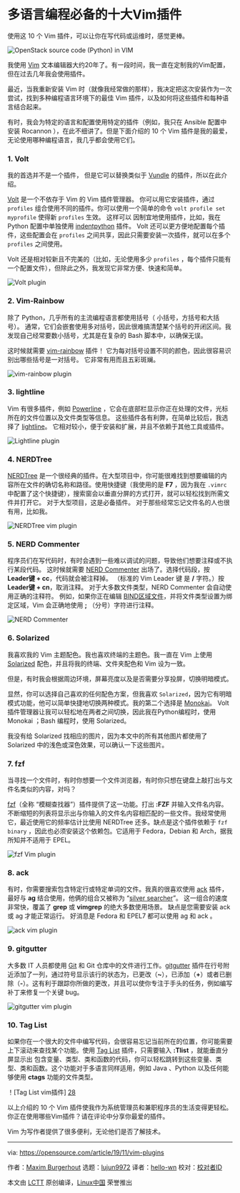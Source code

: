 [#]: collector: "lujun9972"
[#]: translator: "hello-wn"
[#]: reviewer: " "
[#]: publisher: " "
[#]: url: " "
[#]: subject: "Top 10 Vim plugins for programming in multiple languages"
[#]: via: "https://opensource.com/article/19/11/vim-plugins"
[#]: author: "Maxim Burgerhout https://opensource.com/users/wzzrd"

多语言编程必备的十大Vim插件
======
使用这 10 个 Vim 插件，可以让你在写代码或运维时，感觉更棒。

![OpenStack source code \(Python\) in VIM][1]

我使用 [Vim][2] 文本编辑器大约20年了。有一段时间，我一直在定制我的Vim配置，但在过去几年我会使用插件。

最近，当我重新安装 Vim 时（就像我经常做的那样），我决定把这次安装作为一次尝试，找到多种编程语言环境下的最佳 Vim 插件，以及如何将这些插件和每种语言结合起来。

有时，我会为特定的语言和配置使用特定的插件（例如，我只在 Ansible 配置中安装 Rocannon ），在此不细讲了。但是下面介绍的 10 个 Vim 插件是我的最爱，无论使用哪种编程语言，我几乎都会使用它们。

### 1\. Volt

我的首选并不是一个插件， 但是它可以替换类似于 [Vundle][3] 的插件，所以在此介绍。

[Volt][4] 是一个不依存于 Vim 的 Vim 插件管理器。 你可以用它安装插件，通过  `profiles`  组合使用不同的插件。你可以使用一个简单的命令 ```volt profile set myprofile``` 使得新 `profiles` 生效。 这样可以 因制宜地使用插件，比如，我在 Python 配置中单独使用 [indentpython][5] 插件。 Volt 还可以更方便地配置每个插件，这些配置会在 `profiles` 之间共享，因此只需要安装一次插件，就可以在多个 `profiles` 之间使用。

Volt 还是相对较新且不完美的（比如，无论使用多少 `profiles` ，每个插件只能有一个配置文件），但除此之外，我发现它非常方便、快速和简单。

![Volt plugin][6]

### 2\. Vim-Rainbow

除了 Python，几乎所有的主流编程语言都使用括号（ 小括号，方括号和大括号）。 通常，它们会嵌套使用多对括号，因此很难搞清楚某个括号的开闭区间。我发现自己经常要数小括号，尤其是在复杂的 Bash 脚本中，以确保无误。

这时候就需要 [vim-rainbow][7] 插件！ 它为每对括号设置不同的颜色，因此很容易识别出哪些括号是一对括号。 它非常有用而且五彩斑斓。

![vim-rainbow plugin][8]

### 3\. lightline

Vim 有很多插件，例如 [Powerline][9] ，它会在底部栏显示你正在处理的文件，光标所在的文件位置以及文件类型等信息。 这些插件各有利弊，在简单比较后，我选择了 [lightline][10]。 它相对较小，便于安装和扩展，并且不依赖于其他工具或插件。

![Lightline plugin][11]

### 4\. NERDTree

[NERDTree][12] 是一个很经典的插件。在大型项目中，你可能很难找到想要编辑的内容所在文件的确切名称和路径。使用快捷键（我使用的是 **F7** ，因为我在 `.vimrc` 中配置了这个快捷键），搜索窗会以垂直分屏的方式打开，就可以轻松找到所需文件并打开它。 对于大型项目，这是必备插件。 对于那些经常忘记文件名的人也很有用，比如我。

![NERDTree vim plugin][13]

### 5\. NERD Commenter

程序员们在写代码时，有时会遇到一些难以调试的问题，导致他们想要注释或不执行某段代码。 这时候就需要 [NERD Commenter][14] 出场了。选择代码段，按 **Leader键 + cc**，代码就会被注释掉。 （标准的 Vim Leader 键 是  **/**  字符。）按 **Leader键 + cn**，取消注释。 对于大多数文件类型，NERD Commenter 会自动使用正确的注释符。 例如，如果你正在编辑 [BIND区域文件][15]，并将文件类型设置为绑定区域，Vim 会正确地使用 **;** （分号）字符进行注释。

![NERD Commenter][16]

### 6\. Solarized

我喜欢我的 Vim 主题配色。我也喜欢终端的主题色。我一直在 Vim 上使用 [Solarized][17] 配色，并且将我的终端、文件夹配色和 Vim 设为一致。

但是，有时我会根据周边环境，屏幕亮度以及是否需要分享投屏，切换明暗模式。

显然，你可以选择自己喜欢的任何配色方案，但我喜欢 `Solarized`，因为它有明暗模式功能，他可以简单快捷地切换两种模式。我的第二个选择是 [Monokai][18]。 Volt 插件管理器让我可以轻松地在两者之间切换，因此我在Python编程时，使用 Monokai ；Bash 编程时，使用 Solarized。

我没有给 Solarized 找相应的图片，因为本文中的所有其他图片都使用了 Solarized 中的浅色或深色效果，可以确认一下这些图片。

### 7\. fzf

当寻找一个文件时，有时你想要一个文件浏览器，有时你只想在键盘上敲打出与文件名类似的内容，对吗？

[fzf][19]（全称 “模糊查找器”）插件提供了这一功能。打出 **:FZF** 并输入文件名内容。 不断缩短的列表将显示出与你输入的文件名内容相匹配的一些文件。我经常使用它，最近使用它的频率估计比使用 NERDTree 还多。缺点是这个插件依赖于 `fzf binary` ，因此也必须安装这个依赖包。它适用于 Fedora，Debian 和 Arch，据我所知并不适用于 EPEL。

![fzf Vim plugin][20]

### 8\. ack

有时，你需要搜索包含特定行或特定单词的文件。我真的很喜欢使用 [ack][21] 插件，最好与 **ag** 结合使用，他俩的组合又被称为 “[silver searcher][22]”。 这一组合的速度非常快，覆盖了 **grep** 或 **vimgrep** 的绝大多数使用场景。 缺点是您需要安装 ack 或 ag 才能正常运行。 好消息是 Fedora 和 EPEL7 都可以使用 ag 和 ack 。

![ack vim plugin][23]

### 9\. gitgutter
大多数 IT 人员都使用 [Git][24] 和 Git 仓库中的文件进行工作。[gitgutter][25] 插件在行号附近添加了一列，通过符号显示该行的状态为，已更改（**~**），已添加（**+**）或者已删除（**-**）。这有利于跟踪你所做的更改，并且可以使你专注于手头的任务，例如编写补丁来修复一个关键 bug。

![gitgutter vim plugin][26]

### 10\. Tag List

如果你在一个很大的文件中编写代码，会很容易忘记当前所在的位置，你可能需要上下滚动来查找某个功能。使用 [Tag List][27] 插件，只需要输入 **:Tlist** ，就能垂直分屏显示出 包含变量、类型、类和函数的代码，你可以轻松跳转到这些变量、类型、类和函数。这个功能对于多语言同样适用，例如 Java 、Python 以及任何能够使用 **ctags** 功能的文件类型。

！[Tag List vim插件] [28]


以上介绍的 10 个 Vim 插件使我作为系统管理员和兼职程序员的生活变得更轻松。你正在使用哪些Vim插件？请在评论中分享你最爱的插件。

Vim 为写作者提供了很多便利，无论他们是否了解技术。

--------------------------------------------------------------------------------

via: https://opensource.com/article/19/11/vim-plugins

作者：[Maxim Burgerhout][a]
选题：[lujun9972][b]
译者：[hello-wn][c]
校对：[校对者ID](https://github.com/校对者ID)

本文由 [LCTT](https://github.com/LCTT/TranslateProject) 原创编译，[Linux中国](https://linux.cn/) 荣誉推出

[a]: https://opensource.com/users/wzzrd
[b]: https://github.com/lujun9972
[c]: https://github.com/hello-wn
[1]: https://opensource.com/sites/default/files/styles/image-full-size/public/lead-images/openstack_python_vim_1.jpg?itok=lHQK5zpm "OpenStack source code (Python) in VIM"
[2]: https://www.vim.org/
[3]: https://github.com/VundleVim/Vundle.vim
[4]: https://github.com/vim-volt/volt
[5]: https://github.com/vim-scripts/indentpython.vim
[6]: https://opensource.com/sites/default/files/uploads/vim-volt.gif "Volt plugin"
[7]: http://github.com/frazrepo/vim-rainbow
[8]: https://opensource.com/sites/default/files/uploads/vim-rainbox.png "vim-rainbow plugin"
[9]: https://github.com/powerline/powerline
[10]: http://github.com/itchyny/lightline.vim
[11]: https://opensource.com/sites/default/files/uploads/lightline.png "Lightline plugin"
[12]: http://github.com/scrooloose/nerdtree
[13]: https://opensource.com/sites/default/files/uploads/nerdtree.gif "NERDTree vim plugin"
[14]: http://github.com/scrooloose/nerdcommenter
[15]: https://en.wikipedia.org/wiki/Zone_file#File_format
[16]: https://opensource.com/sites/default/files/uploads/nerdcommenter.gif "NERD Commenter"
[17]: https://github.com/altercation/vim-colors-solarized
[18]: https://github.com/sickill/vim-monokai
[19]: https://github.com/junegunn/fzf.vim
[20]: https://opensource.com/sites/default/files/uploads/fzf.gif "fzf Vim plugin"
[21]: https://github.com/mileszs/ack.vim
[22]: https://github.com/ggreer/the_silver_searcher
[23]: https://opensource.com/sites/default/files/uploads/ack.gif "ack vim plugin"
[24]: https://opensource.com/resources/what-is-git
[25]: https://github.com/airblade/vim-gitgutter
[26]: https://opensource.com/sites/default/files/uploads/gitgutter.png "gitgutter vim plugin"
[27]: https://github.com/vim-scripts/taglist.vim
[28]: https://opensource.com/sites/default/files/uploads/taglist.gif "Tag List vim plugin) ) ) "
